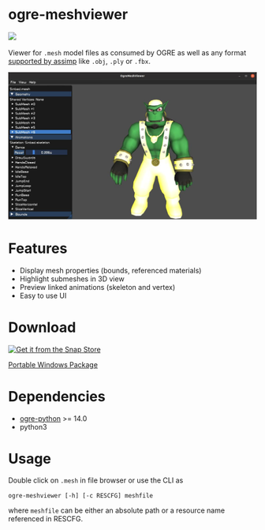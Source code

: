 # ogre-meshviewer

<a href="https://www.patreon.com/ogre1" target="_blank" ><img src="https://www.ogre3d.org/wp-content/uploads/2018/10/become_a_patron_button.png" width=135px></a>

Viewer for `.mesh` model files as consumed by OGRE as well as any format [supported by assimp](https://github.com/assimp/assimp/blob/master/doc/Fileformats.md) like `.obj`, `.ply` or `.fbx`.

![](screenshot.jpg)

# Features
* Display mesh properties (bounds, referenced materials)
* Highlight submeshes in 3D view
* Preview linked animations (skeleton and vertex)
* Easy to use UI

# Download
[![Get it from the Snap Store](https://snapcraft.io/static/images/badges/en/snap-store-black.svg)](https://snapcraft.io/ogre-meshviewer)

[Portable Windows Package](https://github.com/OGRECave/ogre-meshviewer/releases)

# Dependencies
* [ogre-python](https://pypi.org/project/ogre-python/) >= 14.0
* python3

# Usage
Double click on `.mesh` in file browser or use the CLI as
```
ogre-meshviewer [-h] [-c RESCFG] meshfile
```
where `meshfile` can be either an absolute path or a resource name referenced in RESCFG.

